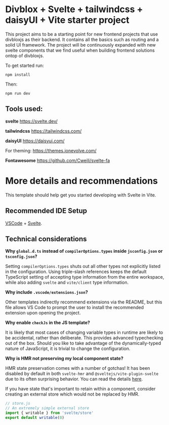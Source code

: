 # Divblox + Svelte + tailwindcss + daisyUI + Vite starter project

This project aims to be a starting point for new frontend projects that use divbloxjs as their backend. It contains all the basics such as routing and a solid UI framework. The project will be continuously expanded with new svelte components that we find useful when building frontend solutions ontop of divbloxjs.

To get started run: 

`npm install`

Then: 

`npm run dev`

## Tools used:

**svelte**
https://svelte.dev/

**tailwindcss**
https://tailwindcss.com/

**daisyUI**
https://daisyui.com/

For theming: https://themes.ionevolve.com/

**Fontawesome**
https://github.com/Cweili/svelte-fa

# More details and recommendations

This template should help get you started developing with Svelte in Vite.

## Recommended IDE Setup

[VSCode](https://code.visualstudio.com/) + [Svelte](https://marketplace.visualstudio.com/items?itemName=svelte.svelte-vscode).

## Technical considerations

**Why `global.d.ts` instead of `compilerOptions.types` inside `jsconfig.json` or `tsconfig.json`?**

Setting `compilerOptions.types` shuts out all other types not explicitly listed in the configuration. Using triple-slash references keeps the default TypeScript setting of accepting type information from the entire workspace, while also adding `svelte` and `vite/client` type information.

**Why include `.vscode/extensions.json`?**

Other templates indirectly recommend extensions via the README, but this file allows VS Code to prompt the user to install the recommended extension upon opening the project.

**Why enable `checkJs` in the JS template?**

It is likely that most cases of changing variable types in runtime are likely to be accidental, rather than deliberate. This provides advanced typechecking out of the box. Should you like to take advantage of the dynamically-typed nature of JavaScript, it is trivial to change the configuration.

**Why is HMR not preserving my local component state?**

HMR state preservation comes with a number of gotchas! It has been disabled by default in both `svelte-hmr` and `@sveltejs/vite-plugin-svelte` due to its often surprising behavior. You can read the details [here](https://github.com/rixo/svelte-hmr#svelte-hmr).

If you have state that's important to retain within a component, consider creating an external store which would not be replaced by HMR.

```js
// store.js
// An extremely simple external store
import { writable } from 'svelte/store'
export default writable(0)
```
